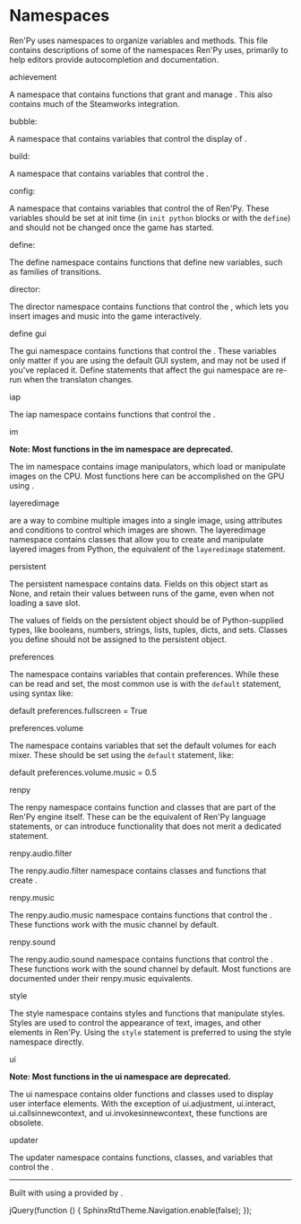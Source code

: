 # Namespaces

Ren'Py uses namespaces to organize variables and methods. This file contains descriptions of some of the namespaces Ren'Py uses, primarily to help editors provide autocompletion and documentation.

achievement

A namespace that contains functions that grant and manage . This also contains much of the Steamworks integration.

bubble:

A namespace that contains variables that control the display of .

build:

A namespace that contains variables that control the .

config:

A namespace that contains variables that control the  of Ren'Py. These variables should be set at init time (in `init python` blocks or with the `define`) and should not be changed once the game has started.

define:

The define namespace contains functions that define new variables, such as families of transitions.

director:

The director namespace contains functions that control the , which lets you insert images and music into the game interactively.

define gui

The gui namespace contains functions that control the . These variables only matter if you are using the default GUI system, and may not be used if you've replaced it. Define statements that affect the gui namespace are re-run when the translaton changes.

iap

The iap namespace contains functions that control the .

im

**Note: Most functions in the im namespace are deprecated.**

The im namespace contains image manipulators, which load or manipulate images on the CPU. Most functions here can be accomplished on the GPU using .

layeredimage

 are a way to combine multiple images into a single image, using attributes and conditions to control which images are shown. The layeredimage namespace contains classes that allow you to create and manipulate layered images from Python, the equivalent of the `layeredimage` statement.

persistent

The persistent namespace contains  data. Fields on this object start as None, and retain their values between runs of the game, even when not loading a save slot.

The values of fields on the persistent object should be of Python-supplied types, like booleans, numbers, strings, lists, tuples, dicts, and sets. Classes you define should not be assigned to the persistent object.

preferences

The  namespace contains variables that contain preferences. While these can be read and set, the most common use is with the `default` statement, using syntax like:

default preferences.fullscreen \= True

preferences.volume

The  namespace contains variables that set the default volumes for each mixer. These should be set using the `default` statement, like:

default preferences.volume.music \= 0.5

renpy

The renpy namespace contains function and classes that are part of the Ren'Py engine itself. These can be the equivalent of Ren'Py language statements, or can introduce functionality that does not merit a dedicated statement.

renpy.audio.filter

The renpy.audio.filter namespace contains classes and functions that create .

renpy.music

The renpy.audio.music namespace contains functions that control the . These functions work with the music channel by default.

renpy.sound

The renpy.audio.sound namespace contains functions that control the . These functions work with the sound channel by default. Most functions are documented under their renpy.music equivalents.

style

The style namespace contains styles and functions that manipulate styles. Styles are used to control the appearance of text, images, and other elements in Ren'Py. Using the `style` statement is preferred to using the style namespace directly.

ui

**Note: Most functions in the ui namespace are deprecated.**

The ui namespace contains older functions and classes used to display user interface elements. With the exception of ui.adjustment, ui.interact, ui.callsinnewcontext, and ui.invokesinnewcontext, these functions are obsolete.

updater

The updater namespace contains functions, classes, and variables that control the .

- - -

Built with  using a  provided by .

jQuery(function () { SphinxRtdTheme.Navigation.enable(false); });